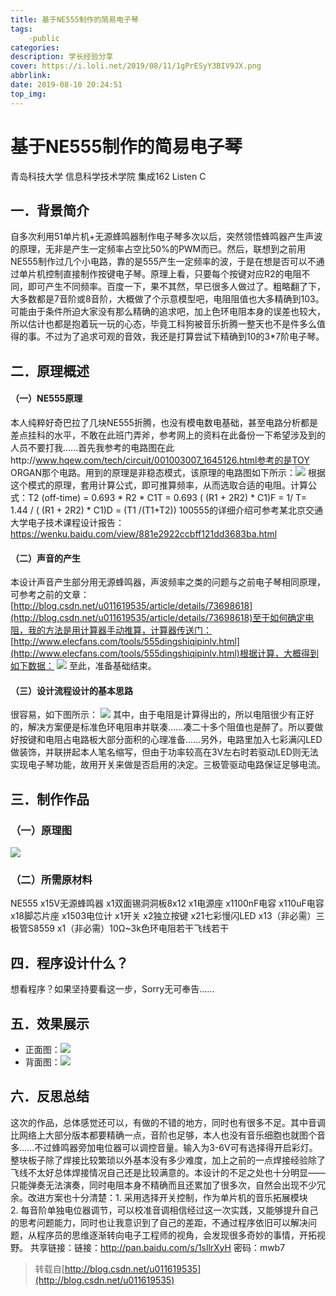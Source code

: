 ```yaml
---
title: 基于NE555制作的简易电子琴
tags: 
    -public
categories: 
description: 学长经验分享
cover: https://i.loli.net/2019/08/11/1gPrESyY3BIV9JX.png
abbrlink: 
date: 2019-08-10 20:24:51
top_img: 
---
```




# 基于NE555制作的简易电子琴
青岛科技大学 信息科学技术学院 集成162 Listen C
## 一．背景简介
自多次利用51单片机+无源蜂鸣器制作电子琴多次以后，突然领悟蜂鸣器产生声波的原理，无非是产生一定频率占空比50%的PWM而已。然后，联想到之前用NE555制作过几个小电路，靠的是555产生一定频率的波，于是在想是否可以不通过单片机控制直接制作按键电子琴。原理上看，只要每个按键对应R2的电阻不同，即可产生不同频率。百度一下，果不其然，早已很多人做过了。粗略翻了下，大多数都是7音阶或8音阶，大概做了个示意模型吧，电阻阻值也大多精确到103。可能由于条件所迫大家没有那么精确的追求吧，加上色环电阻本身的误差也较大，所以估计也都是抱着玩一玩的心态，毕竟工科狗被音乐折腾一整天也不是件多么值得的事。不过为了追求可观的音效，我还是打算尝试下精确到10的3*7阶电子琴。
## 二．原理概述
#### （一）NE555原理

本人纯粹好奇巴拉了几块NE555折腾，也没有模电数电基础，甚至电路分析都是差点挂科的水平，不敢在此班门弄斧，参考网上的资料在此备份一下希望涉及到的人员不要打我……首先我参考的电路图在此http://www.hqew.com/tech/circuit/001003007_1645126.html参考的是TOY ORGAN那个电路。用到的原理是非稳态模式，该原理的电路图如下所示：![](https://i.loli.net/2019/08/11/hjT1xE5GPVtlCYI.png)
根据这个模式的原理，套用计算公式，即可推算频率，从而选取合适的电阻。计算公式：T2 (off-time) = 0.693 * R2 * C1T = 0.693 ( (R1 + 2R2) * C1)F = 1/ T= 1.44 / ( (R1 + 2R2) * C1)D = (T1 /(T1+T2)) 100555的详细介绍可参考某北京交通大学电子技术课程设计报告：https://wenku.baidu.com/view/881e2922ccbff121dd3683ba.html
#### （二）声音的产生
本设计声音产生部分用无源蜂鸣器，声波频率之类的问题与之前电子琴相同原理，可参考之前的文章：[http://blog.csdn.net/u011619535/article/details/73698618](http://blog.csdn.net/u011619535/article/details/73698618)至于如何确定电阻，我的方法是用计算器手动推算，计算器传送门：
[http://www.elecfans.com/tools/555dingshiqipinlv.html](http://www.elecfans.com/tools/555dingshiqipinlv.html)根据计算，大概得到如下数据：
![](https://i.loli.net/2019/08/11/5UquNkdn4bEKWmB.png)
至此，准备基础结束。
#### （三）设计流程设计的基本思路
很容易，如下图所示：
![](https://i.loli.net/2019/08/11/PET4wc8kBpN271z.png)
其中，由于电阻是计算得出的，所以电阻很少有正好的，解决方案便是标准色环电阻串并联凑……凑二十多个阻值也是醉了。所以要做好按键和电阻占电路板大部分面积的心理准备……另外，电路里加入七彩满闪LED做装饰，并联拼起本人笔名缩写，但由于功率较高在3V左右时若驱动LED则无法实现电子琴功能，故用开关来做是否启用的决定。三极管驱动电路保证足够电流。
## 三．制作作品
### （一）原理图

![](https://i.loli.net/2019/08/11/EX9bWCFQd3tDL65.png)
### （二）所需原材料
NE555 x15V无源蜂鸣器 x1双面锡洞洞板8x12 x1电源座 x1100nF电容 x110uF电容 x18脚芯片座 x1503电位计 x1开关 x2独立按键 x21七彩慢闪LED x13（非必需）三极管S8559 x1（非必需）10Ω~3k色环电阻若干飞线若干
## 四．程序设计什么？
想看程序？如果坚持要看这一步，Sorry无可奉告……
## 五．效果展示
+ 正面图：![](https://i.loli.net/2019/08/11/1gPrESyY3BIV9JX.png)
+ 背面图：![](https://i.loli.net/2019/08/11/ZhAM569IrvCjc3w.png)
## 六．反思总结
这次的作品，总体感觉还可以，有做的不错的地方，同时也有很多不足。其中音调比网络上大部分版本都要精确一点，音阶也足够，本人也没有音乐细胞也就图个音多……不过蜂鸣器旁加电位器可以调控音量。输入为3-6V可有选择得开启彩灯。整块板子除了焊接比较繁琐以外基本没有多少难度，加上之前的一点焊接经验除了飞线不太好总体焊接情况自己还是比较满意的。本设计的不足之处也十分明显——只能弹奏无法演奏，同时电阻本身不精确而且还累加了很多次，自然会出现不少冗余。改进方案也十分清楚：1. 采用选择开关控制，作为单片机的音乐拓展模块2. 每音阶单独电位器调节，可以校准音调相信经过这一次实践，又能够提升自己的思考问题能力，同时也让我意识到了自己的差距，不通过程序依旧可以解决问题，从程序员的思维逐渐转向电子工程师的视角，会发现很多奇妙的事情，开拓视野。
共享链接：链接：http://pan.baidu.com/s/1sllrXyH 密码：mwb7
> 转载自[http://blog.csdn.net/u011619535](http://blog.csdn.net/u011619535)